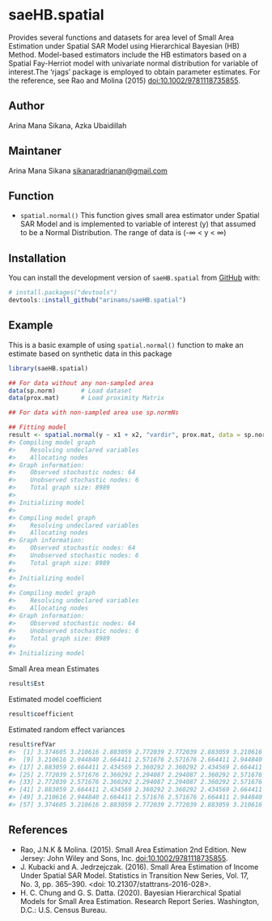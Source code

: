 
<!-- README.md is generated from README.Rmd. Please edit that file -->

# saeHB.spatial

<!-- badges: start -->
<!-- badges: end -->

Provides several functions and datasets for area level of Small Area
Estimation under Spatial SAR Model using Hierarchical Bayesian (HB)
Method. Model-based estimators include the HB estimators based on a
Spatial Fay-Herriot model with univariate normal distribution for
variable of interest.The ‘rjags’ package is employed to obtain parameter
estimates. For the reference, see Rao and Molina (2015)
<doi:10.1002/9781118735855>.

## Author

Arina Mana Sikana, Azka Ubaidillah

## Maintaner

Arina Mana Sikana <sikanaradrianan@gmail.com>

## Function

-   `spatial.normal()` This function gives small area estimator under
    Spatial SAR Model and is implemented to variable of interest (y)
    that assumed to be a Normal Distribution. The range of data is (-∞
    \< y \< ∞)

## Installation

You can install the development version of `saeHB.spatial` from
[GitHub](https://github.com/) with:

``` r
# install.packages("devtools")
devtools::install_github("arinams/saeHB.spatial")
```

## Example

This is a basic example of using `spatial.normal()` function to make an
estimate based on synthetic data in this package

``` r
library(saeHB.spatial)

## For data without any non-sampled area
data(sp.norm)       # Load dataset
data(prox.mat)      # Load proximity Matrix

## For data with non-sampled area use sp.normNs

## Fitting model
result <- spatial.normal(y ~ x1 + x2, "vardir", prox.mat, data = sp.norm)
#> Compiling model graph
#>    Resolving undeclared variables
#>    Allocating nodes
#> Graph information:
#>    Observed stochastic nodes: 64
#>    Unobserved stochastic nodes: 6
#>    Total graph size: 8989
#> 
#> Initializing model
#> 
#> Compiling model graph
#>    Resolving undeclared variables
#>    Allocating nodes
#> Graph information:
#>    Observed stochastic nodes: 64
#>    Unobserved stochastic nodes: 6
#>    Total graph size: 8989
#> 
#> Initializing model
#> 
#> Compiling model graph
#>    Resolving undeclared variables
#>    Allocating nodes
#> Graph information:
#>    Observed stochastic nodes: 64
#>    Unobserved stochastic nodes: 6
#>    Total graph size: 8989
#> 
#> Initializing model
```

Small Area mean Estimates

``` r
result$Est
```

Estimated model coefficient

``` r
result$coefficient
```

Estimated random effect variances

``` r
result$refVar
#>  [1] 3.374605 3.210616 2.883059 2.772039 2.772039 2.883059 3.210616 3.374605
#>  [9] 3.210616 2.944840 2.664411 2.571676 2.571676 2.664411 2.944840 3.210616
#> [17] 2.883059 2.664411 2.434569 2.360292 2.360292 2.434569 2.664411 2.883059
#> [25] 2.772039 2.571676 2.360292 2.294087 2.294087 2.360292 2.571676 2.772039
#> [33] 2.772039 2.571676 2.360292 2.294087 2.294087 2.360292 2.571676 2.772039
#> [41] 2.883059 2.664411 2.434569 2.360292 2.360292 2.434569 2.664411 2.883059
#> [49] 3.210616 2.944840 2.664411 2.571676 2.571676 2.664411 2.944840 3.210616
#> [57] 3.374605 3.210616 2.883059 2.772039 2.772039 2.883059 3.210616 3.374605
```

## References

-   Rao, J.N.K & Molina. (2015). Small Area Estimation 2nd Edition. New
    Jersey: John Wiley and Sons, Inc. <doi:10.1002/9781118735855>.
-   J. Kubacki and A. Jedrzejczak. (2016). Small Area Estimation of
    Income Under Spatial SAR Model. Statistics in Transition New Series,
    Vol. 17, No. 3, pp. 365–390. \<doi: 10.21307/stattrans-2016-028>.
-   H. C. Chung and G. S. Datta. (2020). Bayesian Hierarchical Spatial
    Models for Small Area Estimation. Research Report Series.
    Washington, D.C.: U.S. Census Bureau.
